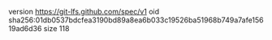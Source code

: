 version https://git-lfs.github.com/spec/v1
oid sha256:01db0537bdcfea3190bd89a8ea6b033c19526ba51968b749a7afe15619ad6d36
size 118

